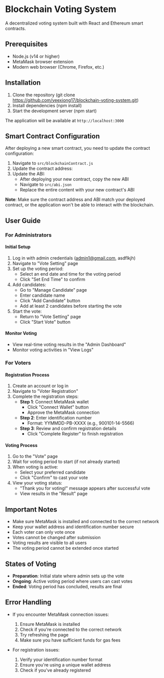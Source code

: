 # Blockchain Voting System

A decentralized voting system built with React and Ethereum smart contracts.

## Prerequisites

- Node.js (v14 or higher)
- MetaMask browser extension
- Modern web browser (Chrome, Firefox, etc.)

## Installation

1. Clone the repository (git clone https://github.com/yeexiong17/blockchain-voting-system.git)
2. Install dependencies (npm install)
3. Start the development server (npm start)


The application will be available at `http://localhost:3000`

## Smart Contract Configuration

After deploying a new smart contract, you need to update the contract configuration:

1. Navigate to `src/blockchainContract.js`
2. Update the contract address:
3. Update the ABI:
   - After deploying your new contract, copy the new ABI
   - Navigate to `src/abi.json`
   - Replace the entire content with your new contract's ABI

**Note**: Make sure the contract address and ABI match your deployed contract, or the application won't be able to interact with the blockchain.

## User Guide

### For Administrators

#### Initial Setup
1. Log in with admin credentials (admin1@gmail.com, asdflkjh)
2. Navigate to "Vote Setting" page
3. Set up the voting period:
   - Select an end date and time for the voting period
   - Click "Set End Time" to confirm
4. Add candidates:
   - Go to "Manage Candidate" page
   - Enter candidate name
   - Click "Add Candidate" button
   - Add at least 2 candidates before starting the vote
5. Start the vote:
   - Return to "Vote Setting" page
   - Click "Start Vote" button

#### Monitor Voting
- View real-time voting results in the "Admin Dashboard"
- Monitor voting activities in "View Logs"

### For Voters

#### Registration Process
1. Create an account or log in
2. Navigate to "Voter Registration"
3. Complete the registration steps:
   - **Step 1**: Connect MetaMask wallet
     - Click "Connect Wallet" button
     - Approve the MetaMask connection
   - **Step 2**: Enter identification number
     - Format: YYMMDD-PB-XXXX (e.g., 900101-14-5566)
   - **Step 3**: Review and confirm registration details
     - Click "Complete Register" to finish registration

#### Voting Process
1. Go to the "Vote" page
2. Wait for voting period to start (if not already started)
3. When voting is active:
   - Select your preferred candidate
   - Click "Confirm" to cast your vote
4. View your voting status:
   - "Thank you for voting!" message appears after successful vote
   - View results in the "Result" page

## Important Notes

- Make sure MetaMask is installed and connected to the correct network
- Keep your wallet address and identification number secure
- Each voter can only vote once
- Votes cannot be changed after submission
- Voting results are visible to all users
- The voting period cannot be extended once started

## States of Voting

- **Preparation**: Initial state where admin sets up the vote
- **Ongoing**: Active voting period where users can cast votes
- **Ended**: Voting period has concluded, results are final

## Error Handling

- If you encounter MetaMask connection issues:
  1. Ensure MetaMask is installed
  2. Check if you're connected to the correct network
  3. Try refreshing the page
  4. Make sure you have sufficient funds for gas fees

- For registration issues:
  1. Verify your identification number format
  2. Ensure you're using a unique wallet address
  3. Check if you've already registered
